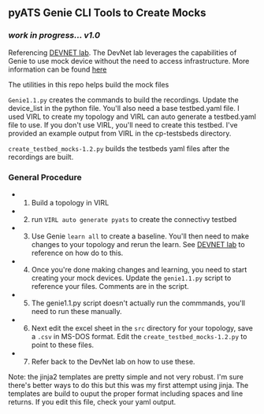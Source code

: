 ## pyATS Genie CLI Tools to Create Mocks

### _work in progress... v1.0_

Referencing [DEVNET lab](https://github.com/hpreston/netdevops_demos/tree/master/genie-cli-1). The DevNet lab leverages the capabilities of Genie to use mock device without the need to access infrastructure. More information can be found [here](https://pubhub.devnetcloud.com/media/pyats-packages/docs/unicon/playback/index.html)

The utilities in this repo helps build the mock files

`Genie1.1.py` creates the commands to build the recordings. Update the device_list in the python file. You'll also need a base testbed.yaml file. I used VIRL to create my topology and VIRL can auto generate a testbed.yaml file to use. If you don't use VIRL, you'll need to create this testbed. I've provided an example output from VIRL in the cp-testsbeds directory.

`create_testbed_mocks-1.2.py` builds the testbeds yaml files after the recordings are built.

### General Procedure
* 1) Build a topology in VIRL
* 2) run `VIRL auto generate pyats` to create the connectivy testbed
* 3) Use Genie `learn all` to create a baseline. You'll then need to make changes to your topology and rerun the learn. See [DEVNET lab](https://github.com/hpreston/netdevops_demos/tree/master/genie-cli-1) to reference on how do to this. 
* 4) Once you're done making changes and learning, you need to start creating your mock devices. Update the `genie1.1.py` script to reference your files. Comments are in the script.
* 5) The genie1.1.py script doesn't actually run the commmands, you'll need to run these manually.
* 6) Next edit the excel sheet in the `src` directory for your topology, save a `.csv` in MS-DOS format. Edit the `create_testbed_mocks-1.2.py` to point to these files.
* 7) Refer back to the DevNet lab on how to use these.

Note: the jinja2 templates are pretty simple and not very robust. I'm sure there's better ways to do this but this was my first attempt using jinja. The templates are build to ouput the proper format including spaces and line returns. If you edit this file, check your yaml output.


